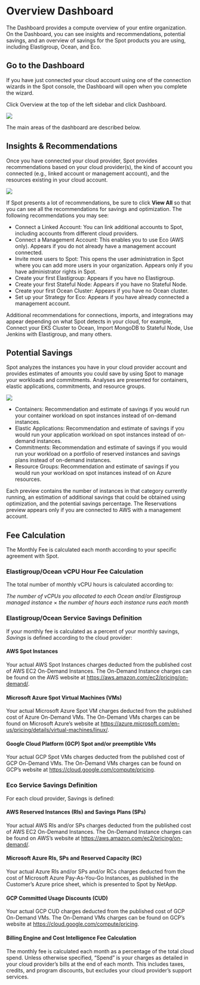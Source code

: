 # Overview Dashboard

The Dashboard provides a compute overview of your entire organization. On the Dashboard, you can see insights and recommendations, potential savings, and an overview of savings for the Spot products you are using, including Elastigroup, Ocean, and Eco.

## Go to the Dashboard

If you have just connected your cloud account using one of the connection wizards in the Spot console, the Dashboard will open when you complete the wizard. 

Click Overview at the top of the left sidebar and click Dashboard. 

<img src="/connect-your-cloud-provider/_media/view-dashboard-000.png" />

The main areas of the dashboard are described below.

## Insights & Recommendations

Once you have connected your cloud provider, Spot provides recommendations based on your cloud provider(s), the kind of account you connected (e.g., linked account or management account), and the resources existing in your cloud account.

<img src="/connect-your-cloud-provider/_media/view-dashboard-001.png" />

If Spot presents a lot of recommendations, be sure to click **View All** so that you can see all the recommendations for savings and optimization. The following recommendations you may see: 
- Connect a Linked Account: You can link additional accounts to Spot, including accounts from different cloud providers.
- Connect a Management Account: This enables you to use Eco (AWS only). Appears if you do not already have a management account connected.
- Invite more users to Spot: This opens the user administration in Spot where you can add more users in your organization. Appears only if you have administrator rights in Spot.
- Create your first Elastigroup: Appears if you have no Elastigroup.
- Create your first Stateful Node: Appears if you have no Stateful Node.
- Create your first Ocean Cluster: Appears if you have no Ocean cluster.
- Set up your Strategy for Eco: Appears if you have already connected a management account.

Additional recommendations for connections, imports, and integrations may appear depending on what Spot detects in your cloud, for example, Connect your EKS Cluster to Ocean, Import MongoDB to Stateful Node, Use Jenkins with Elastigroup, and many others.

## Potential Savings

Spot analyzes the instances you have in your cloud provider account and provides estimates of amounts you could save by using Spot to manage your workloads and commitments. Analyses are presented for containers, elastic applications, commitments, and resource groups.

<img src="/connect-your-cloud-provider/_media/view-dashboard-002.png" />

- Containers: Recommendation and estimate of savings if you would run your container workload on spot instances instead of on-demand instances.
- Elastic Applications: Recommendation and estimate of savings if you would run your application workload on spot instances instead of on-demand instances.
- Commitments: Recommendation and estimate of savings if you would run your workload on a portfolio of reserved instances and savings plans instead of on-demand instances.
- Resource Groups: Recommendation and estimate of savings if you would run your workload on spot instances instead of on Azure resources.

Each preview contains the number of instances in that category currently running, an estimation of additional savings that could be obtained using optimization, and the potential savings percentage.
The Reservations preview appears only if you are connected to AWS with a management account.

## Fee Calculation

The Monthly Fee is calculated each month according to your specific agreement with Spot.

### Elastigroup/Ocean vCPU Hour Fee Calculation

The total number of monthly vCPU hours is calculated according to:

<i>The number of vCPUs you allocated to each Ocean and/or Elastigroup managed instance</i> × <i>the number of hours each instance runs each month</i>

### Elastigroup/Ocean Service Savings Definition

If your monthly fee is calculated as a percent of your monthly savings, <i>Savings</i> is defined according to the cloud provider:

#### AWS Spot Instances

Your actual AWS Spot Instances charges deducted from the published cost of AWS EC2 On-Demand Instances. The On-Demand Instance charges can be found on the AWS website at https://aws.amazon.com/ec2/pricing/on-demand/.

#### Microsoft Azure Spot Virtual Machines (VMs)

Your actual Microsoft Azure Spot VM charges deducted from the published cost of Azure On-Demand VMs. The On-Demand VMs charges can be found on Microsoft Azure’s website at https://azure.microsoft.com/en-us/pricing/details/virtual-machines/linux/.

#### Google Cloud Platform (GCP) Spot and/or preemptible VMs

Your actual GCP Spot VMs charges deducted from the published cost of GCP On-Demand VMs. The On-Demand VMs charges can be found on GCP’s website at https://cloud.google.com/compute/pricing.

### Eco Service Savings Definition

For each cloud provider, Savings is defined:

#### AWS Reserved Instances (RIs) and Savings Plans (SPs)  

Your actual AWS RIs and/or SPs charges deducted from the published cost of AWS EC2 On-Demand Instances. The On-Demand Instance charges can be found on AWS’s website at https://aws.amazon.com/ec2/pricing/on-demand/.

#### Microsoft Azure RIs, SPs and Reserved Capacity (RC)  

Your actual Azure RIs and/or SPs and/or RCs charges deducted from the cost of Microsoft Azure Pay-As-You-Go Instances, as published in the Customer’s Azure price sheet, which is presented to Spot by NetApp.

#### GCP Committed Usage Discounts (CUD)  

Your actual GCP CUD charges deducted from the published cost of GCP On-Demand VMs. The On-Demand VMs charges can be found on GCP’s website at https://cloud.google.com/compute/pricing.

#### Billing Engine and Cost Intelligence Fee Calculation 

The monthly fee is calculated each month as a percentage of the total cloud spend. Unless otherwise specified, “Spend” is your charges as detailed in your cloud provider’s bills at the end of each month. This includes taxes, credits, and program discounts, but excludes your cloud provider’s support services. 
